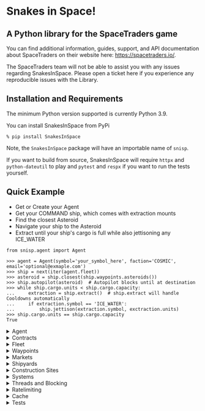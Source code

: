 # Snakes in Space!
## A Python library for the SpaceTraders game

You can find additional information, guides, support, and API documentation about SpaceTraders on their website here: https://spacetraders.io/.


The SpaceTraders team will not be able to assist you with any issues regarding SnakesInSpace. Please open a ticket here if you experience any reproducible issues with the Library.

## Installation and Requirements

The minimum Python version supported is currently Python 3.9.

You can install SnakesInSpace from PyPi

```
% pip install SnakesInSpace
```

Note, the `SnakesInSpace` package will have an importable name of `snisp`.

If you want to build from source, SnakesInSpace will require `httpx` and `python-dateutil` to play and `pytest` and `respx` if you want to run the tests yourself.




## Quick Example

* Get or Create your Agent
* Get your COMMAND ship, which comes with extraction mounts
* Find the closest Asteroid
* Navigate your ship to the Asteroid
* Extract until your ship's cargo is full while also jettisoning any ICE_WATER

```python3
from snisp.agent import Agent

>>> agent = Agent(symbol='your_symbol_here', faction='COSMIC', email='optional@exmaple.com')
>>> ship = next(iter(agent.fleet))
>>> asteroid = ship.closest(ship.waypoints.asteroids())
>>> ship.autopilot(asteroid)  # Autopilot blocks until at destination
>>> while ship.cargo.units < ship.cargo.capacity:
...     extraction = ship.extract()  # ship.extract will handle Cooldowns automatically
...     if extraction.symbol == 'ICE_WATER':
...         ship.jettison(extraction.symbol, exctraction.units)
>>> ship.cargo.units == ship.cargo.capacity
True
```



<details>
<summary>Agent</summary>

The `Agent` represents your Player in SpaceTraders.

```python3
from snisp.agent import Agent

>>> agent = Agent(symbol='your_symbol_here', faction='COSMIC', email='optional@exmaple.com')
>>> agent.symbol
'your_symbol_here'
>>> agent.token
'AGENT_TOKEN_STRING'
```

Your `symbol` is your callsign in SpaceTraders. The `email` field is entirely optional.

If you already know your `token`, you can also access your `Agent` directly by
```python3
>>> agent = Agent(symbol='your_symbol_here', token='your_spacetraders_token')
>>> agent.symbol
'your_symbol_here'
>>> agent.token
'your_spacetraders_token'
```

SpaceTraders is still in the Alpha phase so expect a full system restart every 2-3 weeks. If a restart occurs, you will have to manually reset your local config and attempt to log in again.

```python3
from snisp import agent

>>> agent = agent.Agent(symbol='your_symbol_here', faction='COSMIC', email='optional@exmaple.com')
>>> agent.data
snisp.exceptions.ClientError: Message: Failed to parse token. Token version does not match the server. Server resets happen on a weekly to bi-weekly frequency during alpha. After a reset, you should re-register your agent. Expected: v2.2.0, Actual: v2.1.5 | Code: 401 | Data: {'expected': 'v2.2.0', 'actual': 'v2.1.5'}
>>> snisp.agent.reset()
>>> agent = agent.Agent(symbol='your_symbol_here', faction='COSMIC', email='optional@exmaple.com')
>>> agent.data
PlayerData({'accountId': 'AGENT_TOKEN_ID', 'symbol': 'YOUR_SYMBOL_HERE', 'headquarters': 'X1-CC27-A1', 'credits': 100000, 'startingFaction': 'COSMIC', 'shipCount': 2})
```

It is up to the user to handle resetting their own account and managing their tokens across devices.


The default `Faction` is "COSMIC," which is guaranteed to work. The complete list of Factions is 
`AEGIS`, `ANCIENTS`, `ASTRO`, `COBALT`, `CORSAIRS`, `COSMIC`, `CULT`, `DOMINION`, `ECHO`, `ETHEREAL`, `GALACTIC`, `LORDS`, `OBSIDIAN`, `OMEGA`, `QUANTUM`, `SHADOW`, `SOLITARY`, `UNITED`, and `VOID`. Not all `Factions` may be supported at this time by SpaceTraders. If in doubt, use "COSMIC."


**Accessing Your Agent**

You can access your Agent from any SnakesInSpace object.

From your ship,

```python3
>>> ship = agent.fleet('SHIP_SYMBOL')
>>> ship.agent
Agent(symbol='your_symbol_here', faction='COSMIC', email='optional@exmaple.com')
```

from a waypoint,

```python3
>>> ship = agent.fleet('SHIP_SYMBOL')
>>> waypoint = next(iter(ship.waypoints))
>>> waypoint.agent
Agent(symbol='your_symbol_here', faction='COSMIC', email='optional@exmaple.com')
```

and so on.

Each `Agent` will have its own lock accessible at `agent.lock`. The lock is used internally but can also be used by the user. The lock type is a reentrant lock (`threading.RLock`).
</details>

<details>
<summary>Contracts</summary>

Every new `Agent` starts with an open `Contract`. `Contract`s can be a great way to jump-start a new game.

Your `Contracts` will be accessible via your `Agent`. For instance, to get the current `Contract`, simply call

```python3
>>> contract = agent.contracts.current
>>> contract
Contract({'id': 'CONTRACT_ID', 'factionSymbol': 'COSMIC', 'type': 'PROCUREMENT', 'terms': {'deadline': '2024-08-24T14:15:22Z', 'payment': {'onAccepted': 151237, 'onFulfilled': 388895}, 'deliver': [{'tradeSymbol': 'IRON_ORE', 'destinationSymbol': 'X1-BD70-A1', 'unitsRequired': 60, 'unitsFulfilled': 0}]}, 'accepted': False, 'fulfilled': False, 'expiration': '2024-08-24T14:15:22Z', 'deadlineToAccept': '2024-08-24T14:15:22Z'})
```

According to your current `Contract`, you need to deliver 60 units of "IRON_ORE" to a `Waypoint` at "X1-BD70-A1." Before you can deliver items to a `Contract`, you will first need to accept it. According to,

```python3
>>> contract.accepted
False
```

the `Contract` has not been accepted. To accept the `Contract`, accept it via the `Contract.accept` method like

```python3
>>> contract.accept()
>>> contract.accepted
True
```
The `Contract.accept` method is idempotent, so you can call it as many times as you want.

If you have "IRON_ORE" in your `ship`'s cargo and you're already at the `contract.terms.deliver[0].destination_symbol`, you can deliver the resources by using the `contract.deliver` method, as shown below

```python3
>>> ship = agent.fleet('SHIP_SYMBOL')  # The ship at destinationSymbol
>>> ship.cargo.inventory  # This ship has 10 units of IRON_ORE in it's cargo
[Inventory({'symbol': 'IRON_ORE', 'name': 'Iron Ore', 'description': 'DESCRIPTION', 'units': 10})]
>>> contract.deliver(ship, 'IRON_ORE')  # or contract.deliver(ship, 'IRON_ORE', max_units=10)
>>> contract
Contract({'id': 'CONTRACT_ID', 'factionSymbol': 'COSMIC', 'type': 'PROCUREMENT', 'terms': {'deadline': '2024-08-24T14:15:22Z', 'payment': {'onAccepted': 151237, 'onFulfilled': 388895}, 'deliver': [{'tradeSymbol': 'IRON_ORE', 'destinationSymbol': 'X1-BD70-A1', 'unitsRequired': 60, 'unitsFulfilled': 10}]}, 'accepted': True, 'fulfilled': False, 'expiration': '2024-08-24T14:15:22Z', 'deadlineToAccept': '2024-08-24T14:15:22Z'})
>>> ship.cargo
Cargo({'capacity': 40, 'units': 0, 'inventory': []})
```

A `contract` will automatically update to show you delivered the 10 units of "IRON_ORE" from your ship to the `contract`. Your `ship`'s cargo will be updated automatically as well.

The `max_units` kwarg is entirely optional. If not specified, the `deliver` method will automatically deliver either the maximum units of `trade_symbol` in the `ship`'s cargo or the maximum remaining required units of `trade_symbol` for the `contract`.

Warnings will be logged if you attempt to `deliver` items to a contract that has either had all the remaining units fulfilled or if there are no units of `trade_symbol` in the `ship`'s cargo.

Once you've delivered all of the necessary units to the `contract`'s `Waypoint`, you can fulfill it by calling the `contract.fulfill` method, like

```python3
>>> contract.fuflill()
>>> contract.fulfilled
True
```

`fulfill` works like `accept` in that it is idempotent.


A `contract` instance is not thread safe and may become stale if ships in other threads `deliver` items. To get a fresh instance of the `contract`, you can always call

```python3
>>> contract = contract.refresh()
```

which will return a new `contract` object.


**New Contracts**

Once you've fulfilled a `contract`, you can move on to the next one.

Begin by navigating any ship to a `Waypoint` with a `Faction` and then calling `ship.negotiate_contract()`. The new `contract` will not be accepted by default, so you will have to call `contract.accept()` before you can begin delivering items to it.

The quickest way to get a new `contract` is reproduced below for convenience:

```python3
>>> ship = agent.fleet('SHIP_SYMBOL')
>>> wp_with_faction = (i for i in ship.waypoints if i.faction.symbol)
>>> wp = ship.closest(wp_with_faction)
>>> ship.autopilot(wp)
>>> contract = ship.negotiate_contract()
>>> contract.accept()
```

`ship.autopilot` and `ship.closest` will be covered in the **Fleet** section.


**Exceptions**

`ContractNotAcceptedError` will be raised if you attempt to `deliver` items to a `contract` that has not been accepted.

`ContractFulfilledError` will be raised if you attempt to `deliver` items to a `contract` that has already been fulfilled.

`ContractDeadlineError` will be raised if you attempt to `deliver` items to a `contract` that has already expired.

For additional Errors, see the "Contract Error Codes" found in `snisp.exceptions`.


**Helper Properties**

A `contract` has a few helper properties.

```python3
>>> contract.expired  # Boolean for if the contract has already expired
>>> contract.extractable  # Boolean for if items not yet fulfilled in the contract have tradeSymbols that can be extracted from an Asteroid
>>> contract.siphonable  # Boolean for if items not yet fulfilled in the contract have tradeSymbols that can be siphoned from a Gas Giant
```
</details>

<details>
<summary>Fleet</summary>

By default, a new Agent will receive a command `ship` and a `probe`. As you continue to play and purchase additional `ships`, `probes`, and `drones`, your fleet will be easily managable from your `agent.fleet`.

```python3
# Iterate over the whole fleet for all available ships
>>> whole_fleet = list(agent.fleet)

# Get a ship by symbol
>>> ship = agent.fleet('SHIP_SYMBOL')

# Get the first ship, which will be the default COMMAND ship
>>> ship = next(iter(agent.fleet))

# Get all available Drones
>>> drones = list(agent.fleet.drones())

# Get all available Mining Drones
>>> mining_drones = list(agent.fleet.mining_drones())

# Get all available Siphon Drones
>>> siphon_drones = list(agent.fleet.siphon_drones())

# Get all available Probes
>>> probes = list(agent.fleet.probes())

# Get all available Shuttles
>>> shuttles = list(agent.fleet.shuttles())

# Get all available Ships, excluding probes and drones
>>> ships = list(agent.fleet.ships())
```

It's important to remember that `fleet` itself, `drones`, `mining_drones`, `siphon_drones`, `probes`, `ships`, and `shuttles` are iterables. This can cause issues if you assign a variable to an initialized iterable and attempt to iterate over it more than once.


```python3
>>> probes = agent.fleet.probes()
>>> _ = list(probes)  # Default, the single starting probe
>>> list(probes)
[]  # "probes" iterable has been exhausted
```

This is intentional as there may have been additional probes purchased between the two calls.

A nice side effect of this is that any additional ships purchased between when iterating over `agent.fleet` starts and finishes will be returned. For example,

```python3
>>> for ship in agent.fleet:
...     do_something(ship)  # operation that takes a long time
...     # Additional ship was purchased in a another thread
...     # The new ship will be called to `do_something`
```

As always, you can avoid this side effect by building the list of ships ahead of time with `ships = list(agent.fleet)`.


### Ship

A `ship` returned by `agent.fleet` will be a `snisp.fleet.Ship` instance. 

```python3
>>> ship = next(iter(agent.fleet))  # Starting ship. This will be the default COMMAND ship
>>> ship.registration.role
'COMMAND'
>>> ship.symbol
'YOUR_SYMBOL_HERE-1'
```

Like all SnakesInSpace objects, it will be created from the JSON data returned by the SpaceTraders API. For instance, below is the example data for `GET https://api.spacetraders.io/v2/my/ships/{shipSymbol}` as returned by the SpaceTraders API:

```json
{
  "data": {
    "symbol": "YOUR_SYMBOL_HERE-1",
    "registration": {
      "name": "string",
      "factionSymbol": "string",
      "role": "COMMAND"
    },
    "nav": {
      "systemSymbol": "string",
      "waypointSymbol": "string",
      "route": {
        "destination": {
          "symbol": "string",
          "type": "PLANET",
          "systemSymbol": "string",
          "x": 0,
          "y": 0
        },
        "origin": {
          "symbol": "string",
          "type": "PLANET",
          "systemSymbol": "string",
          "x": 0,
          "y": 0
        },
        "departureTime": "2024-08-24T14:15:22Z",
        "arrival": "2024-08-24T14:15:22Z"
      },
      "status": "IN_TRANSIT",
      "flightMode": "CRUISE"
    },
    "crew": {
      "current": 0,
      "required": 0,
      "capacity": 0,
      "rotation": "STRICT",
      "morale": 0,
      "wages": 0
    },
    "frame": {
      "symbol": "FRAME_PROBE",
      "name": "string",
      "description": "string",
      "condition": 0,
      "moduleSlots": 0,
      "mountingPoints": 0,
      "fuelCapacity": 0,
      "requirements": {
        "power": 0,
        "crew": 0,
        "slots": 0
      }
    },
    "reactor": {
      "symbol": "REACTOR_SOLAR_I",
      "name": "string",
      "description": "string",
      "condition": 0,
      "powerOutput": 1,
      "requirements": {
        "power": 0,
        "crew": 0,
        "slots": 0
      }
    },
    "engine": {
      "symbol": "ENGINE_IMPULSE_DRIVE_I",
      "name": "string",
      "description": "string",
      "condition": 0,
      "speed": 1,
      "requirements": {
        "power": 0,
        "crew": 0,
        "slots": 0
      }
    },
    "cooldown": {
      "shipSymbol": "string",
      "totalSeconds": 0,
      "remainingSeconds": 0,
      "expiration": "2024-08-24T14:15:22Z"
    },
    "modules": [
      {
        "symbol": "MODULE_MINERAL_PROCESSOR_I",
        "capacity": 0,
        "range": 0,
        "name": "string",
        "description": "string",
        "requirements": {
          "power": 0,
          "crew": 0,
          "slots": 0
        }
      }
    ],
    "mounts": [
      {
        "symbol": "MOUNT_GAS_SIPHON_I",
        "name": "string",
        "description": "string",
        "strength": 0,
        "deposits": [
          "QUARTZ_SAND"
        ],
        "requirements": {
          "power": 0,
          "crew": 0,
          "slots": 0
        }
      }
    ],
    "cargo": {
      "capacity": 0,
      "units": 0,
      "inventory": [
        {
          "symbol": "PRECIOUS_STONES",
          "name": "string",
          "description": "string",
          "units": 1
        }
      ]
    },
    "fuel": {
      "current": 300,
      "capacity": 400,
      "consumed": {
        "amount": 100,
        "timestamp": "2024-08-24T14:15:22Z"
      }
    }
  }
}
```

This data, like all objects returned by `agent`, `fleet`, `waypoints`, `markets`, and `systems`, will be directly accessible to their respective object via dot-lookups. For convenience, the "data" in the JSON data is skipped to make accessing more convenient.

Need to check the current fuel level?

```python3
>>> ship.fuel.current
300
```

Need to check the current status of a `ship`'s flight mode?

```python3
>>> ship.nav.flight_mode
'CRUISE'
```

For convenience, you can access attributes via their original camelCase, e.g., flightMode, or via snake_case, e.g., flight_mode. For instance, the previous lookup could also be done instead as


```python3
>>> ship.nav.flightMode
'CRUISE'
```

The `.to_dict()` helper function can translate the data into a Python dictionary for convenience, too. This is especially handy for pretty-printing.

```python3
>>> ship.fuel.to_dict()
{'current': 300, 'capacity': 400, 'consumed': {'amount': 100, 'timestamp': '2024-08-24T14:15:22Z'}}
```

Each dict key will represent a dot-lookup attribute.

```python3
>>> ship.fuel.consumed.amount
100
```

which is equivalent to


```python3
>>> ship.to_dict()['fuel']['consumed']['amount']
100
```


Like all objects created by SnakesInSpace, they are not inherentely thread safe. If a seperate thread updates the `ship` associated with the `ship`'s `ship.symbol`, the reference may become stale. To return a new, up-to-date instance of a `ship`, call

```python3
>>> ship = ship.refresh()
>>> ship.refresh().cargo  # Can be done in-place, too
```

**Navigation**

Moving a ship between `Waypoints` is the most important aspect of the game and much care has been taken to make it as simple as possible.


*Navigate*

The default `ship.navigate` method accepts a `Waypoint` as an arg and a boolean `raise_error` kwarg. The `Waypoint` can be any `Waypoint` type that is found in the same System as the ship. The optional kwarg, `raise_error`, tells the function if it should raise an error if any exceptions occur or suppress and return the error. By default, `raise_error` is `True`.

The `raise_error` kwarg can be ignored by most users.

A typical `navigate` scenario would be to vist the closest `Waypoint`.

```python3
>>> ship = next(iter(agent.fleet))
>>> waypoint = ship.closest(ship.waypoints)
>>> waypoint.symbol
X1-BD70-J64
>>> waypoint.type
ASTEROID
>>> ship.navigate(waypoint)
```

If the `navigate` request is succesful, control will be returned back to the caller immediately and you can begin processing requests for other `ships` in the same thread.


*Autopilot*

A convenience method, `ship.autopilot`, was created to take the guesswork out of navigating, refueling, and controlling flight modes that is inherit to `ship.navigate`. Any situation in which a `ship` can use `ship.navigate`, it could more easily use `ship.autopilot`

```python3
>>> ship = next(iter(agent.fleet))
>>> waypoint = ship.closest(ship.waypoints)
>>> waypoint.symbol
X1-BD70-J64
>>> waypoint.type
ASTEROID
>>> ship.autopilot(waypoint)  # Blocks until at destination
>>> ship.nav.waypoint_symbol  # Current location
X1-BD70-J64
>>> ship.nav.route.destination.symbol  # Last navigation's destination symbol
X1-BD70-J64
>>> ship.nav.route.destination.type  # Last navigation's destination type
ASTEROID
```

Now, with `ship.autopilot`, the library will attempt to `navigate` to the `Waypoint`, but, if it fails due to distance or lack of fuel, `autopilot` will automatically control refuelling and updating flight modes accordingly to get you to the `Waypoint` as quickly as possible.

There are a few caveats with this approach, namely, by design, `autopilot` will block so control will not be returned to the thread until the `ship` reaches the `Waypoint`; and, there is always an off-chance the call to `navigate` from within `autopilot` will use exactly the correct amount of fuel to get you to the destination.

For the former, all calls to `ship.autopilot` should be done via a thread if blocking is an issue.

For the latter, if a `ship` does become "dead" in the water in that it cannot refuel itself at the destination, the `ship` will be added to the `agent`'s `agent.dead_ships` dictionary and skipped on all subsequent `agent.fleet` iterations. It is possible to `navigate` another `ship` to the dead `ship`'s location to manually `transfer` fuel, but that is up to the user.

`ship.autopilot` does accept a `done_callback` kwarg. The callback, so long as it is `callable()`, will be executed before returning control back to the thread. This is convenient if you, say, want to navigate to a `Waypoint` and make an extraction before waiting for the next thread loop.

```python3
>>> ship = next(iter(agent.fleet))
>>> asteroid = ship.closest(ship.waypoints.asteroids())
>>> ship.autopilot(asteroid, done_callback=ship.extract)
```

By default, `ship.autopilot` will attempt to `refuel` at every navigation stage, as well as before returning control back to the thread.


*Navigating with Probes*

In the current iteration, `Probes` in SpaceTraders do not require fuel.

```python3
>>> probe = next(iter(agent.fleet.probes()))
>>> probe.fuel
Fuel({'current': 0, 'capacity': 0, 'consumed': {'amount': 0, 'timestamp': '2024-03-03T16:18:13.155Z'}})
```

Due to this, you can just yeet them without regard by calling `.navigate` and fire-and-forgetting it.

```python3
>>> for probe in agent.fleet.probes():
...     if probe.nav.status != 'IN_TRANSIT:
...         if probe.nav.flight_mode != 'CRUISE':
...             probe.update_flight_mode('CRUISE')
...         probe.navigate(AnyWaypointInTheSystem)
```

You do not need to use `.autopilot` in this situation.


*Changing Flight Modes*

You can manually change flight modes by calling `ship.update_flight_mode` with 'DRIFT', 'STEALTH', 'CRUISE',  or 'BURN'. Note that `ship.autopilot` will change your flight mode to `CRUISE` by default.


*Refuel*

As mentioned previously, if you stick with `ship.autopilot`, you will not need to manually refuel. If you wish to refuel on your own, you can always call `ship.refuel` when located at a `Waypoint` that exports or exchanges FUEL.

For convenience, the `ship` object has a `closest_fuel` method that can find the closest available `Waypoint` that sells fuel.

```python3
>>> ship = next(iter(agent.fleet))
>>> fuel_station = ship.closest_fuel()
>>> ship.navigate(fuel_station)
>>> ship.refuel()
```

You can also refuel from fuel found in the `ship.cargo` by calling
```python3
>>> ship = next(iter(agent.fleet))
>>> ship.refuel(from_cargo=True)
```

This can be helpful for refueling dead ships.

Refuel also has an `ignore_errors` kwarg that accepts a boolean. If `True`, any exception raised while refueling will be suppressed and the exception will be returned instead. This is convenient for attempting to refuel at every `Waypoint` because why not.


*Jump*

Each System has at least one `JumpGate` that allows the `ship` to navigate between Systems. To use a `JumpGate`, the gate will need to be fully constructed and the `ship` will need to be located at the `Waypoint`.

```python3
>>> ship = next(iter(agent.fleet))
>>> jump_gate = next(iter(ship.waypoints.jump_gates()))
>>> jump_gate.is_under_construction
False
>>> ship.autpilot(jump_gate)
>>> next_system = jump_gate.data.connections[0]  # .connections will contain a list with all of the connected systems
>>> ship.jump(next_system)
```


*Warp*

A `ship` with the `Warp Drive` Mount installed can also `warp` to other Systems.

```python3
>>> ship = next(iter(agent.fleet))
>>> next_system = next(i for i in ship.agent.systems if i.symbol != ship.nav.system_symbol)
>>> ship.warp(next_system)
```


**Market Actions**


*Purchase*

"Traders" is in the name of the game so purchasing items at `Markets` is an integral function.

Purchasing items is as simple as navigating to the `Market` and purchasing as much as you can afford.

```python3
>>> ship = next(iter(agent.fleet))
>>> ship.cargo.inventory
[]
>>> market = ship.closest(ship.markets.exports('GOLD'))
>>> ship.autopilot(market)
>>> transaction = ship.purchase('GOLD', 40)
>>> ship.cargo.inventory
[Inventory({'symbol': 'GOLD', 'name': 'Gold', 'description': 'DESCRIPTION', 'units': 40})]
```

*Autopurchase*

There are some caveats to `purchase`, such as, having the necessary credits, the `Market` selling the good in the required number of units, etc., that are handled for you with `ship.autopurchase`.

`ship.autopurchase` accepts the good symbol to purchase as the first arg and then optional kwargs of `max_units` and `buffer`, with defaults of 0 and 200_000, respectively.

If `max_units` > 0, at most `max_units` will be purchased. Otherwise, `ship.autopurchase` will purchase as many units of the goods as you can either hold or afford.

The `buffer` will be your credits buffer. The default 200_000 limit means you will be able to purchase up to `max_units` so long as your current `agent.data.credits` - `buffer` >= purchase price. To remove the `buffer`, just pass a 0.

Another benefit of `ship.autopurchase` is it handles the maximum units per transaction that the `Market` will allow.

```python3
>>> agent.data.credits
1_000_000
>>> ship = next(iter(agent.fleet))
>>> ship.cargo.inventory
[]
>>> market = ship.closest(ship.markets.exports('GOLD'))
>>> ship.autopilot(market)
>>> transactions = ship.autopurchase('GOLD')
>>> for transaction in transactions:
...     print(transaction.units)
20
20
>>> ship.cargo.inventory
[Inventory({'symbol': 'GOLD', 'name': 'Gold', 'description': 'DESCRIPTION', 'units': 40})]
>>> agent.data.credits
800_000
```

limited by a buffer

```python3
>>> agent.data.credits
300_000
>>> ship = next(iter(agent.fleet))
>>> ship.cargo.inventory
[]
>>> market = ship.closest(ship.markets.exports('GOLD'))
>>> ship.autopilot(market)
>>> transactions = ship.autopurchase('GOLD', buffer=200_000)  # Default buffer
>>> for transaction in transactions:
...     print(transaction.units)
20
>>> ship.cargo.inventory
[Inventory({'symbol': 'GOLD', 'name': 'Gold', 'description': 'DESCRIPTION', 'units': 20})]
>>> agent.data.credits
200_000
```

As you can see, `ship.autopurchase` absolves you of tracking units per transaction, `credits` and `cargo.capacity`.

Each attempt to make a purchase in `autopurchase` will be done under the `agent.lock` to gaurantee there are no race conditions with regards to your credit buffer when multiple threads are attempting purchases.


*Sell, Sell All, Sell off Cargo*

Once you've extracted or purchased items you wish to sell, you can do so with three different methods: `ship.sell`, `ship.sell_all`, and `ship.sell_off_cargo`.

The basic `ship.sell` works as

```python3
>>> agent.data.credits
100_000
>>> ship.cargo.inventory
[Inventory({'symbol': 'GOLD_ORE', 'name': 'Gold Ore', 'description': 'DESCRIPTION', 'units': 35})]
>>> market = ship.closest(ship.markets.imports('GOLD_ORE'))
>>> ship.autopilot(market)
>>> transaction = ship.sell('GOLD_ORE', 20)
>>> transaction.units
20
>>> transaction.trade_symbol
GOLD_ORE
>>> ship.cargo.inventory
[Inventory({'symbol': 'GOLD_ORE', 'name': 'Gold Ore', 'description': 'DESCRIPTION', 'units': 15})]
>> agent.data.credits
100_500
```

Attempting to sell items not found in your `ship.cargo` or more than the number of units in the `ship.cargo` will lead to exceptions.

Your `ship` will need to be located at a `Market` that imports the good.

To sell all items of a good in your `ship.cargo`, you can use the `ship.sell_all` method

```python3
>>> agent.data.credits
100_000
>>> ship.cargo.inventory
[Inventory({'symbol': 'GOLD_ORE', 'name': 'Gold Ore', 'description': 'DESCRIPTION', 'units': 35})]
>>> market = ship.closest(ship.markets.imports('GOLD_ORE'))
>>> ship.autopilot(market)
>>> transactions = ship.sell_all('GOLD_ORE')
>>> for transaction in transactions:
...     print(transaction.units)
20
15
>>> ship.cargo
Cargo({'capacity': 40, 'units': 0, 'inventory': []})
>> agent.data.credits
100_750
```

The `ship.sell_all` method will perform the necessary number of `ship.sell`'s until all units of the good in your `ship.cargo` have been sold. You can see from the returned `transactions` the `Market` the `ship` was located at accepted at most 20 units per transaction. The number of units per transaction will differ from `Market` to `Market` and from trade good to trade good within a single `Market`.

`ship.sell_all` handles trade volume automatically and is the preferred means of selling goods.

As always, your `ship` will still need to be located at a `Market` that imports the good.

Sometimes you just want to clear out your `ship.cargo` without jettisoning everything and losing the potential credits. To do this, call `ship.sell_off_cargo`

```python3
>>> agent.data.credits
100_000
>>> ship.cargo.inventory
[Inventory({'symbol': 'GOLD_ORE', 'name': 'Gold Ore', 'description': 'DESCRIPTION', 'units': 35}), Inventory({'symbol': 'IRON_ORE', 'name': 'Iron Ore', 'description': 'DESCRIPTION', 'units': 5})
>>> transactions = ship.sell_off_cargo()
>>> for transaction in transactions:
...     print(transaction.symbol, transaction.units)
('GOLD_ORE', 20)
('GOLD_ORE', 15)
('IRON_ORE', 5)
>>> ship.cargo
Cargo({'capacity': 40, 'units': 0, 'inventory': []})
>> agent.data.credits
100_850
```

If you only want to sell off all of your `GOLD_ORE`, you could call `ship.sell_off_cargo("GOLD_ORE")` to leave your `IRON_ORE` safe in your `ship.cargo`.

The `ship.sell_off_cargo` method is convenient because it will automatically navigate to the closest `Market` which imports each good. Note, this entails the method will block until all navigation has completed.



**Ship Actions**

A `ship` has a number of actions it can perform, depending on the installed Mounts and Modules.

*Survey*

If the ship is located at a `Waypoint` that supports `survey` and the `ship.can_survey`, a survey can be performed via

```python3
>>> survey = ship.waypoints.survey()
```

A single call to `survey` will return multiple "surveys." For example, the "surveys" in the previous `survey` can be found at

```python3
>>> survey.surveys
[{'signature': 'string', 'symbol': 'string', 'deposits': [{'symbol': 'string'}], 'expiration': '2024-08-24T14:15:22Z', 'size': 'SMALL'}]
```

When using a `survey` with a `extract_with_survey`, you will only pass one of the `survey.surveys` to the method. 

A `ship` will enter a cooldown period after performing a survey. The cooldown will prevent the ship from performing various tasks until the cooldown period has completed. SnakesInSpace handles this automaticaly for you, so you can attempt another survey and SnakesInSpace will block until the cooldown period has passed before making the request.

All actions that require a cooldown period to pass will be handled automatically.


*Extraction*

If the ship is located at a `Waypoint` that supports `extraction` and the `ship.can_mine`, exctraction can be done via

```python3
>>> ship.cargo
Cargo({'capacity': 40, 'units': 0, 'inventory': []})
>>> extraction = ship.extract()
>>> extraction.symbol
GOLD_ORE
>>> extraction.units
4
>>> ship.cargo.inventory
[Inventory({'symbol': 'GOLD_ORE', 'name': 'Gold Ore', 'description': 'DESCRIPTION', 'units': 4})]
```


*Extraction with Survey*

To get the best extraction results, you can make an extraction with a survey by calling `exctract_with_survey` while passing a `survey` from a `survey.surveys` to the method. The `survey` in question can be created by any ship.


```python3
>>> ship.cargo
Cargo({'capacity': 40, 'units': 0, 'inventory': []})
>>> survey = ship.waypoints.survey()
>>> survey.surveys[0]
Survey({'signature': 'X1-CC27-CB5A-F0AB4D', 'symbol': 'X1-CC27-CB5A', 'deposits': [{'symbol': 'ALUMINUM_ORE'}, {'symbol': 'QUARTZ_SAND'}, {'symbol': 'COPPER_ORE'}, {'symbol': 'IRON_ORE'}, {'symbol': 'COPPER_ORE'}], 'expiration': '2024-03-10T23:47:07.218Z', 'size': 'SMALL'}) 
>>> extraction = ship.extract_with_survey(survey[0])  # Will block until cooldown from survey has finished
>>> extraction.symbol
COPPER_ORE
>>> extraction.units
8
>>> ship.cargo.inventory
[Inventory({'symbol': 'COPPER_ORE', 'name': 'Copper Ore', 'description': 'DESCRIPTION', 'units': 8})]
```

The `Survey` class has a helper method, `.best`, that accepts a `survey` object which was returned by `ship.survey()`. `.best` will return the "best" `survey` in `survey.surveys`.  If you're looking for specific deposits, you can pass the the deposit symbols to `.best` so only `surveys` which contain all of the deposit symbols will be returned or `None` if none of the deposit symbols are found in a `survey.surveys`.


```python3
>>> survey = ship.waypoints.survey()
>>> survey.best()
Survey({'signature': 'X1-CC27-CB5A-F0AB4D', 'symbol': 'X1-CC27-CB5A', 'deposits': [{'symbol': 'ALUMINUM_ORE'}, {'symbol': 'QUARTZ_SAND'}, {'symbol': 'COPPER_ORE'}, {'symbol': 'IRON_ORE'}, {'symbol': 'COPPER_ORE'}], 'expiration': '2024-03-10T23:47:07.218Z', 'size': 'LARGE'}) 
>>> survey.best('QUARTZ_SAND', 'GOLD_ORE')  # No GOLD_ORE found in any of the survey.surveys
None
>>> survey.best('QUARTZ_SAND', 'IRON_ORE')
Survey({'signature': 'X1-CC27-CB5A-F0AB4D', 'symbol': 'X1-CC27-CB5A', 'deposits': [{'symbol': 'ALUMINUM_ORE'}, {'symbol': 'QUARTZ_SAND'}, {'symbol': 'COPPER_ORE'}, {'symbol': 'IRON_ORE'}, {'symbol': 'COPPER_ORE'}], 'expiration': '2024-03-10T23:47:07.218Z', 'size': 'LARGE'}) 
```


Attempting to `extract_with_survey` with a `survey` that has already expired will raise a `snisp.exceptions.ShipSurveyExpirationError` error.

Attempting to `extract_with_survey` with an invalid `survey` will raise a `snisp.exceptions.ShipSurveyVerificationError` error.

To see all `Survey` related errors, see `snisp.exceptions`.


*Siphon*

If the ship is located at a Waypoint that supports `siphon` and the `ship.can_siphon`, siphoning can be done via

```python3
>>> ship.cargo
Cargo({'capacity': 40, 'units': 0, 'inventory': []})
>>> siphon = ship.siphon()
>>> siphon.symbol
LIQUID_HYDROGEN
>>> siphon.units
4
>>> ship.cargo.inventory
[Inventory({'symbol': 'LIQUID_HYDROGEN', 'name': 'Liquid Hydrogen', 'description': 'DESCRIPTION', 'units': 4})]
```


*Jettison*

You can jettison unwanted items in your `ship.cargo` by calling `ship.jettison`

```python3
>>> ship.cargo.inventory
[Inventory({'symbol': 'GOLD_ORE', 'name': 'Gold Ore', 'description': 'DESCRIPTION', 'units': 4})]
>>> ship.jettison('GOLD_ORE', units=2)
>>> ship.cargo.inventory
[Inventory({'symbol': 'GOLD_ORE', 'name': 'Gold Ore', 'description': 'DESCRIPTION', 'units': 2})]
```


*Refine*

If there are at least 30 units of an Ore in your `ship.cargo.inventory` and the `ship.can_refine`, you can refine the 30 units of Ore into 1 refined unit through `ship.refine`.

```python3
>>> ship.cargo.inventory
[Inventory({'symbol': 'GOLD_ORE', 'name': 'Gold Ore', 'description': 'DESCRIPTION', 'units': 35})]
>>> ship.refine('GOLD')
>>> ship.cargo.inventory
[Inventory({'symbol': 'GOLD_ORE', 'name': 'Gold Ore', 'description': 'DESCRIPTION', 'units': 5}), Inventory({'symbol': 'GOLD', 'name': 'Gold', 'description': 'DESCRIPTION', 'units': 1})]
```


*Scan*

You can scan for nearby ships in the current System with `ship.scan`

```python3
>>> nearby_ships = list(ship.scan())
```

SpaceTraders does not make it explicit who the owner of a scanned ship is, so SnakesInSpace currently assumes scanned ships are owned by the Agent. Attempting to perform actions on a ship you do not own will lead to undefined consequences.


*Chart*

You can create a `Chart` of an uncharted `Waypoint` that a `ship` is located at by calling `.chart`

```python3
>>> ship.waypoints.chart()
```

If the `Waypoint` was already charted, a Warning will be logged but no Exception will be raised.

There is a convenience function, `is_uncharted`, in `snisp.waypoints` for checking if a `Waypoint` is uncharted.

```python3
from snisp.waypoints import is_uncharted

>>> waypoint = ship.waypoints.get()  # Get the current Waypoint at the ship's location
>>> if is_uncharted(waypoint):
...     ship.waypoints.chart()
```


*Transfer*

You can transfer cargo beteween two `ship`s via `ship.transfer`

```python3
>>> ship_from = agent.fleet('FROM_SHIP')
>>> ship_to = agent.fleet('TO_SHIP')
>>> ship_from.cargo.inventory
[Inventory({'symbol': 'GOLD_ORE', 'name': 'Gold Ore', 'description': 'DESCRIPTION', 'units': 35}), Inventory({'symbol': 'IRON_ORE', 'name': 'Iron Ore', 'description': 'DESCRIPTION', 'units': 5})
>>> ship_to.cargo
Cargo({'capacity': 40, 'units': 0, 'inventory': []})
>>> ship_from.transfer(ship_to, symbol='GOLD_ORE', units=35)
>>> ship_from.cargo.inventory
[Inventory({'symbol': 'IRON_ORE', 'name': 'Iron Ore', 'description': 'DESCRIPTION', 'units': 5})
>>> ship_to.cargo.inventory
[Inventory({'symbol': 'GOLD_ORE', 'name': 'Gold Ore', 'description': 'DESCRIPTION', 'units': 35})]
```

Exceptions will be raised if you attempt to transfer goods not found in the "from" ship or if there are unit mismatches in either ship.


*Orbit, Dock*

Almost every action will require the `ship` to either be `IN_ORBIT` or `DOCKED` before it can be executed. You can check the status of the `ship` with `ship.nav.status`. To ensure you have the most up-to-date version, you can always do `ship.refresh().nav.status`.

The library will take care of all calls to `ship.orbit()` and `ship.dock()`, so this is not something a user has to worry about.


*Closest, Farthest*

As you've seen sprinkled throughout the guide, the `ship` object does have helper methods of `ship.closest` and `ship.farthest`. Each method will accept any number of iterables and return either the closest or farthest `Waypoint` to the `ship`'s current location.


```python3
>>> ship = next(iter(agent.fleet))
>>> closest_asteroid = ship.closest(
...     ship.waypoints.asteroid_bases(),
...     ship.waypoints.asteroids(),
...     ship.waypoints.enginereed_asteroids(),
...     ship.waypoints.asteroids_fields()
... )
>>> ship.autopilot(closest_asteroid)
```

You can also do `ship.farthest` if you want?


**Waypoints, Markets, Shipyards**

The respective `Waypoints`, `Markets`, and `Shipyards` in the `ship`'s current System are directly accesible via

```python3
>>> ship.waypoints
>>> ship.markets
>>> ship.shipyards
```

See their respective sections for for additional information.


**Exceptions**

There are too many `agent.fleet` and `ship` related exceptions to cover here. Please check `snisp.exceptions` for an exhaustive list of exceptions.


**Helper Properties**

Below are some helper properties for things like arrival times, current location, and capabilities.

```python3
>>> ship.arrival  # Seconds to arriving at destination or 0
>>> ship.location  # The ships current Location object
>>> ship.at_market  # Boolean for if the ship is currently DOCKED or IN_ORBIT at a Market
>>> ship.at_shipyard  # Boolean for if the ship is currently DOCKED or IN_ORBIT at a Shipyard
>>> ship.can_mine  # Boolean for if the ship has a Mining Mount
>>> ship.can_siphon  # Boolean for if the ship has a Siphoning Mount
>>> ship.can_refine_gas  # Boolean for if the ship can refine gas onboard
>>> ship.can_refine_ore  # Boolean for if the ship can refine ore onboard
>>> ship.can_survey  # Boolean for if the ship has a Surveying Mount
```
</details>

<details>
<summary>Waypoints</summary>

In SpaceTraders, `Waypoints` are the fundamental location points within a System. All `Markets`, `Shipyards`, `Asteroids`, etc., are necessarily and suffiecient to being a `Waypoint`.

You can see all `Waypoints` in a `ship`'s System by iterating over `ship.waypoint` directly.

```python3
>>> ship = next(iter(agent.fleet))
>>> waypoints = list(ship.waypoints)
```

Each `Waypoint` `type`has a convenience method for quick and convenient iteration.

For instance, to find all `Asteroids`, 

```python3
>>> ship = next(iter(agent.fleet))
>>> asteroids = list(ship.waypoints.asteroids())
>>> all(asteroid.type == 'ASTEROID' for asteroid in asteroids)
True
>>> asteroids == [waypoint for waypoint in ship.waypoints if waypoint.type == 'ASTEROID']
True
```

all `JumpGates`,
```python3
>>> ship = next(iter(agent.fleet))
>>> jump_gates = list(ship.waypoints.jump_gates())
>>> all(jump_gate.type == 'JUMP_GATE' for jump_gate in jump_gates)
True
>>> jump_gates == [waypoint for waypoint in ship.waypoints if waypoint.type == 'JUMP_GATE']
True
```

and so on.

Some `Waypoints` have unique traits that provide additional information about itself. You can filter for these traits by using the `traits` kwarg in the respective `ship.waypoints` methods.

```python3
>>> ship = next(iter(agent.fleet))
>>> asteroids = list(ship.waypoints.asteroids())
>>> sorted({i.symbol for w in asteroids for i in w.traits})
['COMMON_METAL_DEPOSITS', 'DEEP_CRATERS', 'EXPLOSIVE_GASES', 'HOLLOWED_INTERIOR', 'MICRO_GRAVITY_ANOMALIES', 'MINERAL_DEPOSITS', 'PRECIOUS_METAL_DEPOSITS', 'RADIOACTIVE', 'RARE_METAL_DEPOSITS', 'SHALLOW_CRATERS', 'UNSTABLE_COMPOSITION']
>>> radioactive_asteroids = list(ship.waypoints.asteroids(traits='RADIOACTIVE'))
>>> radioactive_asteroids == [w for w in ship.waypoints.asteroids() for i in w.traits if i.symbol == 'RADIOACTIVE']
True
```

You can use `traits` and `types` while calling `ship.waypoints` (`__call__`) directly as well. Internally, this is how SnakesInSpace finds `Markets`.

```python3
>>> ship = next(iter(agent.fleet))
>>> market_waypoints = list(ship.waypoints(traits='MARKETPLACE'))
>>> markets = list(ship.markets)
>>> len(market_waypoints) == len(markets)
True
>>> {i.symbol for i in market_waypoints} == {i.symbol for i in markets}
True
>>> sorted({market.type for market in markets})
['ASTEROID_BASE', 'ENGINEERED_ASTEROID', 'FUEL_STATION', 'JUMP_GATE', 'MOON', 'ORBITAL_STATION', 'PLANET']
```

For convenience, the `Waypoint` types methods are: 
`artificial_gravity_wells`, `asteroid_bases`, `asteroid_fields`, `asteroids`, `debris_fields`, `engineered_asteroids`, `gas_giants`, `gravity_wells`, `jump_gates`, `moons`, `nebulas`, `orbital_stations`, `planets`, and `shipyards`.

Also, for convenience, there is a `construction_sites` method for iterating over all `Waypoints` that are currently under construction. A `Waypoint` under construction will not have a specific type but will report if it's under construction by `waypiont.is_under_construction`.
</details>


<details>
<summary>Markets</summary>

A `Market` is a `Waypoint` type that imports, exports, or exchanges goods. Not all `Waypoints` are `Markets` but all `Markets` are `Waypoints`.

You can see all of the `Markets` in the System in which a `ship` is located by iterating over the `ship`'s `Markets`

```python3
>>> ship = next(iter(agent.fleet))
>>> markets = list(ship.markets)
```

A `Market` object can be created from a `Waypoint` or `waypoint.symbol`, if the `Waypoint` is also a `Market`. This can be convenient when jumping around between object types.

```python3
>>> ship = next(iter(agent.fleet))
>>> market = ship.markets(waypoint_symbol='MARKET_WAYPOINT_SYMBOL')
>>> market_as_a_waypoint = ship.waypoints(waypoint_symbol='MARKET_WAYPOINT_SYMBOL')
>>> market = ship.markets(waypoint=market_as_a_waypoint)
```

which can be converted back to a `Waypoint` like so

```python3
>>> waypoint = ship.waypoints(waypoint=market)
```

This is helpful if you're iterating over `Asteroid`s and an `Asteroid` is also a `Market`, for instance.

You can find which `Markets` import, exchange, or export specific goods via their respective iterable methods.

```python3
>>> ship = next(iter(agent.fleet))
>>> iron_importers = list(ship.markets.imports('IRON'))
>>> iron_exports = list(ship.markets.exports('IRON'))
>>> iron_exchanges = list(ship.markets.exchanges('IRON'))
```

**Imports, Exports, Exchange**

`imports`, `exports`, and `exchange` is a bit a misnomer with regards to what you can do at a `Market`. A `ship` can always purchase a good at a `Market` that has the good listed as an `imports` or `exchange`. `import` means the good is consumed at the market; `export` means the good is produced at the `market`; and, `exchange` means the `Market` does not create or use the good but simply buys/sells it from/to users.

A convenience function, `ship.markets.sells` returns an iterable of all `Markets` that sell the listed good. As mentioned above, if the `market` sells the good, it also purchases the good.

```python3
>>> ship = next(iter(agent.fleet))
>>> iron_markets = list(ship.markets.sells('IRON'))
```

A `Market` that `imports` the good will almost always pay more than a `Market` that `exports` it, while a `Market` that `exports` a good will almost always be cheaper to purchase at than at a `Market` that `imports` it.


**Market Data**

The most important feature of a `Market` is to report the current purchase price and sell price of goods. To access the data, you *must* have a `ship` or `probe` located at the waypoint. In a typical game, the first thing you do is purchase enough cheap `probes` to park at every `Market`.

With a `ship` or `probe` located at a `Market`, you can begin tracking the live prices and transactions two ways.

Either by calling `ship.markets()` directly,

```python3
>>> ship = next(iter(agent.fleet))
>>> markets_data = [ship.markets() for ship in agent.fleet if ship.at_market]
```

or by calling the `.data` property of a `Market` obect


```python3
>>> ship = next(iter(agent.fleet))
>>> markets_data = [market.data for market in ship.markets]
```

Note how the first version, using `ship.markets()`, checked if a `ship` was located at the `Market` before getting the `Market`'s data. This is unnecessary as calling either `ship.markets()` or `market.data` will return the default `Market` data if no `ship` or `probe` is located at the `Market` `Waypoint`.

The default `Market` data will contain what the `Market` exports, imports, or exchanges but will not contain recent transactions, trade volumes, or prices.

Once you've parked enough `probe`s at enough `Markets`, you can begin trading on arbitrage and making credits to buy more `probe`s, etc. There are some helper functions located in the `snisp.markets` file but I'll leave that exercise to the reader.


**Fuel Stations**

It is worth pointing out there is a `Markets.fuel_stations` method that is meant to be a convenient lookup for `Markets` that export or exchange FUEL. For instance, you can find the closest `Market` that allows refueling by calling

```python3
>>> ship = next(iter(agent.fleet))
>>> closest_fuel = ship.closet(ship.markets.fuel_stations())
>>> ship.navigate(closest_fuel)
>>> ship.refuel()
```

The `fuel_stations` method will take a considerable amount of time to run initially but all subsequent calls in the same session will cached. The internal SnakesInSpace cache is covered more in depth later on.
</details>

<details>
<summary>Shipyards</summary>

Like `Markets`, all `Shipyards` are `Waypoints` but not all `Waypoints` are `Shipyards`. All `Shipyards` are `Markets` but not all `Markets` are `Shipyards`.

You can find all `Shipyards` in a `ship`s System by iterating over the `ship.shipyards`

```python3
>>> ship = next(iter(agent.fleet))
>>> shipyards = list(ship.shipyards)
```

Like a `Market`, a `Shipyard` with a `ship` or `probe` located at it can reveal additional information by calling `.data`.

```python3
>>> ship = next(iter(agent.fleet))
>>> shipyard = next(iter(ship.shipyards))  # Assumes a Ship or Drone is located at the Waypoint
>>> shipyard.data  # the good stuff
```

To purchase additional `Ships`, `Probes`, `Drones`, and `Shuttles`, call the `.purchase` method on the `Shipyard` object with an acceptable `ship_type`. You can see all available `ship_type`s in `snisp.utils.SHIP_TYPES`.


```python3
>>> ship = next(iter(agent.fleet))
>>> shipyard = ship.closest(ship.shipyards)
>>> ship.autopilot(shipyard)
>>> snisp.utils.ilen(agent.fleet)
2
>>> probe = ship.purchase('SHIP_PROBE')
>>> snisp.utils.ilen(agent.fleet)
3
```

If you attempt to purchase a `ship` at a `Shipyard` that does not have any `Probes` or `Ships` located at it, a `snisp.exceptions.NoShipAtLocationError` will be raised. If you attempt to purchase a `ship_type` that is not sold at the `Shipyard`, an Exception will be raised.

The `Shipyards` class does support `autopurchase`, like in `Markets`. This is a convenience method to purchase additional `Ships` by type. `autopurchase` requires a `ship_type` kwarg and can also take optional kwargs of `max_units` and `buffer`, with defaults of 1 and 300,000, respectively. The `buffer` works like the buffer in `ship.autopurchase` in that you will be able to purchase up to `max_units` so long as your current `agent.data.credits` - `buffer` >= purchase price. To remove the `buffer`, just pass a 0.

```python3
>>> ship = next(iter(agent.fleet))
>>> snisp.utils.ilen(agent.fleet)
2
>>> transactions = ship.shipyards.autopurchase(ship_type='SHIP_PROBE', max_units=5)
>>> for ship in transactions:
...     print(ship.frame.symbol)
FRAME_PROBE
FRAME_PROBE
>>> snisp.utils.ilen(agent.fleet)
4
```

You can see in the above example the user could only afford two `Probes` before hitting the buffer limit.

`ship.shipyards.autopurchase` does come with a caveat, namely, it relies on a `ship` or `probe` being at the `Shipyard` `Waypoint` in order to be able to access the `Shipyard`'s `Market` data to get available ships and ship price. This means if you don't have any `probes` or `ships` at a `Shipyard` that sells `SHIP_PROBES` and you call `ship.shipyards.autopurchase(ship_type="SHIP_PROBE")`, nothing will happen.

As a convenience, you can see the available `ship`s in a `Shipyard` by calling the `.available_ships` method. The method accepts an optional `ship_type` if you wanted to check if the `Shipyard` sold `Probes`, for instance.

```python3
>>> ship = next(iter(agent.fleet))
>>> shipyard = next(iter(ship.shipyards))  # Assumes a Ship or Drone is located at the Waypoint
>>> all_available_ships = list(shipyard.available_ships())
>>> available_probes = list(shipyard.available_ships('SHIP_PROBE))
```

SpaceTraders does not limit the supply of ships available for purchase in a `Shipyard`. As long as one ship of a `ship_type` is available, you can purchase as many as your credits will allow.

The `ship` objects returned by `.available_ships` do have a convenience method of `purchase`, which works  like `Shipyard.purchase` except the `ship_type` is the `ship`s type by default. Meaning, if the type of the `ship` returned by `.available_ships` is a `probe` and you call `.purchase()` on it, a `probe` will be purchased. This can be handy for manually iterating over the `ship`s being sold at the `Shipyard` and purchasing them on demand.

```python3
>>> ship = next(iter(agent.fleet))
>>> shipyard = next(iter(ship.shipyards))  # Assumes a Ship or Drone is located at the Waypoint
>>> for ship in shipyard.available_ships():
...     if ship.purchase_price < 10_000:
...         ship.purchase()
```
</details>

<details>
<summary>Construction Sites</summary>

Select `Waypoints` will need construction materials delivered to them before they'll function correctly. Currently, all `JumpGate`s  in new Systems will need to be completed before you'll be able to use them to `jump` between Systems.

The `ConstructionSite` will list the required materials in its `.materials`.

```python3
>>> ship = next(iter(agent.fleet))
>>> construction_sites = list(ship.waypoints.construction_sites())
>>> all(not construction_site.is_complete for construction_site in construction_sites)
True
>>> construction_sites[0]
ConstructionSite({'symbol': 'X1-CC27-I56', 'materials': [{'tradeSymbol': 'FAB_MATS', 'required': 4000, 'fulfilled': 0}, {'tradeSymbol': 'ADVANCED_CIRCUITRY', 'required': 1200, 'fulfilled': 0}, {'tradeSymbol': 'QUANTUM_STABILIZERS', 'required': 1, 'fulfilled': 1}], 'isComplete': False, 'systemSymbol': 'X1-CC27'})
>>> jump_gate = ship.waypoints.get(waypoint_symbol=construction_sites[0].symbol)
>>> jump_gate
JumpGate({'systemSymbol': 'X1-CC27', 'symbol': 'X1-CC27-I56', 'type': 'JUMP_GATE', 'x': -335, 'y': 298, 'orbitals': [], 'traits': [{'symbol': 'MARKETPLACE', 'name': 'Marketplace', 'description': 'A thriving center of commerce where traders from across the galaxy gather to buy, sell, and exchange goods.'}], 'modifiers': [], 'chart': {'submittedBy': 'COSMIC', 'submittedOn': '2024-03-10T02:51:05.063Z'}, 'faction': {'symbol': 'COSMIC'}, 'isUnderConstruction': True})
>>> jump_gate.is_under_construction
True
>>> jump_gate.symbol == construction_sites[0].symbol
True
```

This particular `JumpGate` won't become functional until 4,000 Units of `FAB_MATS` and 1,200 Units of `ADVANCED_CIRCUITRY` has been delivered to it.

You can supply materials to a `ConstructionSite` in much the same way as you can deliver materials to a `Contract`. Diffferences being, a `ConstructionSite` uses `.supply` instead of `.deliver` and a `ConstructionSite` requires kwargs of `ship`, `trade_symbol`, and `units`.

```python3
>>> ship = next(iter(agent.fleet))
>>> construction_site = next(iter(ship.waypoints.construction_sites()))
>>> construction_site
ConstructionSite({'symbol': 'X1-CC27-I56', 'materials': [{'tradeSymbol': 'FAB_MATS', 'required': 4000, 'fulfilled': 0}, {'tradeSymbol': 'ADVANCED_CIRCUITRY', 'required': 1200, 'fulfilled': 0}, {'tradeSymbol': 'QUANTUM_STABILIZERS', 'required': 1, 'fulfilled': 1}], 'isComplete': False, 'systemSymbol': 'X1-CC27'})
>>> ship.autopilot(construction_site)
>>> ship.cargo.inventory
[Inventory({'symbol': 'FAB_MATS', 'name': 'Fab Mats', 'description': 'DESCRIPTION', 'units': 40})]
>>> construction_site.supply(ship=ship, trade_symbol='FAB_MATS', units=40)
>>> construction_site
ConstructionSite({'symbol': 'X1-CC27-I56', 'materials': [{'tradeSymbol': 'FAB_MATS', 'required': 4000, 'fulfilled': 40}, {'tradeSymbol': 'ADVANCED_CIRCUITRY', 'required': 1200, 'fulfilled': 0}, {'tradeSymbol': 'QUANTUM_STABILIZERS', 'required': 1, 'fulfilled': 1}], 'isComplete': False, 'systemSymbol': 'X1-CC27'})
>>> ship.cargo
Cargo({'capacity': 40, 'units': 0, 'inventory': []})
```

Once all of the materials have been supplied to the `ConstructionSite`, it will no longer be returned by `ship.waypoints.construction_sites()` as it is no longer `.is_under_construction`.
</details>

<details>
<summary>Systems</summary>

`Systems` in SpaceTraders are connected by `JumpGates` and by `Ships` that can `warp` between them.

You can see all of the `Systems` in the current SpaceTraders system by iterating over the `agent`'s `.systems`

```python3
>>> agent = Agent(symbol='your_symbol_here', faction='COSMIC', email='optional@exmaple.com')
>>> systems = list(agent.systems)
```

...but I wouldn't do it. There are *a lot* of `Systems` in SpaceTraders. A lot.

Each `ship` will contain the `system` the `ship` is located in it's respective `.system` property. You can scan for nearby `Systems` with `ship.systems.scan()` method.

```python3
>>> ship = next(iter(agent.fleet))
>>> scans = list(ship.system.scan())
>>> scans[0]
StarSystem({'symbol': 'X1-HD87', 'sectorSymbol': 'X1', 'type': 'ORANGE_STAR', 'x': -22731, 'y': -8129, 'distance': 300}), StarSystem({'symbol': 'X1-MR62', 'sectorSymbol': 'X1', 'type': 'BLUE_STAR', 'x': -23151, 'y': -8498, 'distance': 761})
```
</details>

<details>
<summary>Threads and Blocking</summary>

SnakesInSpace will take care of all calls to `.dock`, `.orbit`, as well as handeling Cooldowns and making sure no actions are peformed while the `ship` is in transit. The convenience of this does come at a cost: Blocking.

If you start one action in a thread and attempt to perform another action on that `ship` in another thread, the Library will automatically block until the previous action has completed.


```python3
>>> from threading import Thread
>>> ship = next(iter(agent.fleet))
>>> waypoint = ship.farthest(ship.waypoints)
>>> t = Thread(target=ship.autopilot, args=(waypoint,))
>>> t.start()
>>> ship.dock()
```
The call to `ship.dock()` will block until the `ship` has reached the `waypoint`, which, depending on how far away the `waypoint` is from the starting location, may be seconds, minutes, or hours.

To avoid unnecessary blocking, make sure to perform any `ship` action in its own thread. To expand on the original example at the top of this page, you could combine the navigation, extraction, and selling into one function that can be passed off to a thread.

```python3
>>> def extract_all(ship, asteroid):
...     while True:
...         ship.autopilot(asteroid)
...         while ship.cargo.units < ship.cargo.capacity:
...             extraction = ship.extract()  # ship.extract will handle Cooldowns automatically
...             if extraction.units == 0:
...                 # Asteroid has been stripped
...                 return
...             if extraction.symbol == 'ICE_WATER':
...                 ship.jettison(extraction.symbol, exctraction.units)
...         ship.sell_off_cargo()
>>>
>>> command_ship = next(iter(agent.fleet))
>>> for asteroid in command_ship.waypoints.asteroids():
...     threads = []
...     for ship in agent.fleet.ships():
...         if ship.can_mine:
...             t = Thread(target=extract_all, args=(ship, asteroid))
...             t.start()
...             threads.append(t)
...     for thread in threads:
...         thread.join()
>>>
```

This is a simple and inefficent example but it shows how well each `ship` can mantain itself. Each thread will have its own `ship` which will

* Navigate to the `asteroid`
* Extract until the `ship`'s `ship.cargo` is full
* Sell whatever has been extracted at the closest `markets`
* Navigate back to the `asteroid`
* Repeat until the `asteroid` has been depeleted, upon which it will exit the loop and return to be joined and continue on to the next `asteroid`

Congratulations, you just stripped all of the `asteroids` in a `system` in less than 20 LOC.
</details>

<details>
<summary>Ratelimiting</summary>

SpaceTraders, a FREE game, allows two requests per second per IP with additional "bursts." The SnakesInSpace Library will automatically restrict you to two request per second per active instance. Meaning, if you run multiple clients in multiple terminals, you may run in to issues with SpaceTraders rate-limiting your IP. The SnakesInSpace rate-limiter will automatically handle these overages on your behalf, but, given this is a FREE resource, please take care to only run one to two clients at a time.
</details>

<details>
<summary>Cache</summary>

SnakesInSpace uses a rudimentary cache with a SQLite database to try and prevent any unnecessary calls to the SpaceTraders API. The current database will be located at SnakesInSpace/snisps/data/cache.db.

The cache will be reset on every login.

The cache can be ignored for now by the end user.
</details>

<details>
<summary>Tests</summary>

You can run `pytest` in the current working directory for `which SnakesInSpace` is located. You will also need `respx` installed to run the tests.
</details>
